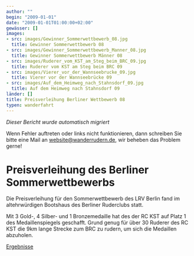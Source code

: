 ```yaml
---
author: ""
begin: "2009-01-01"
date: "2009-01-01T01:00:00+02:00"
gewässer: []
images:
- src: images/Gewinner_Sommerwettbewerb_08.jpg
  title: Gewinner Sommerwettbewerb 08
- src: images/Gewinner_Sommerwettbewerb_Manner_08.jpg
  title: Gewinner Sommerwettbewerb Männer 08
- src: images/Ruderer_vom_KST_am_Steg_beim_BRC_09.jpg
  title: Ruderer vom KST am Steg beim BRC 09
- src: images/Vierer_vor_der_Wannseebrucke_09.jpg
  title: Vierer vor der Wannseebrücke 09
- src: images/Auf_dem_Heimweg_nach_Stahnsdorf_09.jpg
  title: Auf dem Heimweg nach Stahnsdorf 09
länder: []
title: Preisverleihung Berliner Wettbewerb 08
typen: wanderfahrt
---
```



*Dieser Bericht wurde automatisch migriert*

Wenn Fehler auftreten oder links nicht funktionieren, dann schreiben Sie bitte eine Mail an website@wanderrudern.de, wir beheben das Problem gerne!



# Preisverleihung des Berliner Sommerwettbewerbs


Die Preisverleihung für den Sommerwettbewerb des LRV Berlin fand im altehrwürdigen Bootshaus des Berliner Ruderclubs statt.

Mit 3 Gold-, 4 Silber- und 1 Bronzemedaille hat des der RC KST auf Platz 1 des Medaillenspiegels geschafft. Grund genug für über 30 Ruderer des RC KST die 9km lange Strecke zum BRC zu rudern, um sich die Medaillen abzuholen.

[Ergebnisse](/berichte/2008/sommerwettbewerb_2008)
